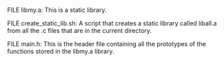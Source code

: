 

FILE libmy.a: This is a static library.

FILE create_static_lib.sh: A script that creates a static library called liball.a from all the .c files that are in the current directory.

FILE main.h: This is the header file containing all the prototypes of the functions stored in the libmy.a library.

